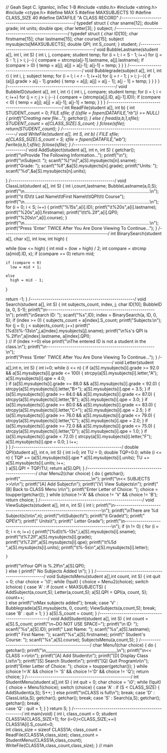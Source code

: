 // Geah Sept C. Igtanloc, InTec 1-B
#include <stdio.h>
#include <string.h>
#include <ctype.h>
#define MAX 5
#define MAXSUBJECTS 10
#define CLASS_SIZE 40
#define DATAFILE "A CLASS RECORD"
/*------------------------------------------------------*/
typedef struct {
   char sname[12];
   double grade;
   int units;
   double qpe;
   char letter[3];
} subject;
/*------------------------------------------------------*/
typedef struct {
	char ID[10];
	char firstname[15];
	char lastname[15];
	char course[15];
	subject mysubjects[MAXSUBJECTS];
	double QPI;
	int S_count;
} student;
/*------------------------------------------------------*/
void BubbleLastname(student a[], int l, int S) {
     int i, j, compare;
     student temp;
     for (i = l; i < S - 1; i++)
         for (j = S - 1; j > i; j--) {
             compare = strcmp(a[j-1].lastname, a[j].lastname);
             if (compare > 0) {
                temp = a[j];
                a[j] = a[j-1];
                a[j-1] = temp;
                }
             }
}
/*------------------------------------------------------*/
void Bubblegrade(subject a[], int l, int r)
{
    int i, j;
    subject temp;
    for (i = l; i < r - 1; i++){
        for (j = r - 1; j > i; j--){
            if (a[j].grade > a[j - 1].grade)
            {
                temp = a[j];
                a[j] = a[j - 1];
                a[j - 1] = temp;
            }
        }
    }
} 
/*------------------------------------------------------*/
void BubbleID(student a[], int l, int r)
{ int i, j, compare;
  student temp;
  for (i = l; i < r; i++)
    for (j = r; j > i; j--)  {
       compare = (strcmp(a[j].ID, a[j-1].ID));
       if (compare < 0)  {
	     temp = a[j];
	     a[j] = a[j-1];
	     a[j-1] = temp;  }   }
}
/*------------------------------------------------------*/
int ReadFile(student a[], int b) {
   int STUDENT_count = 0;
   FILE *sfile;
   if ((sfile = fopen(DATAFILE,"rb")) == NULL) {
	printf("Creating new file...");
	getchar(); 
   }
   else {
	fread(a,b,1,sfile);
	STUDENT_count = a[CLASS_SIZE].S_count;
   }
   fclose(sfile);
   return(STUDENT_count);
}
/*------------------------------------------------------*/
void WriteFile(student a[], int S, int b) {
   FILE *sfile;
   a[CLASS_SIZE].S_count = S;
   sfile = fopen(DATAFILE,"wb");
   fwrite(a,b,1,sfile);
   fclose(sfile);
}
/*------------------------------------------------------*/
void AddSubject(student a[], int n, int S) {
   getchar();
   printf("\nProvide The Following Information...");
   printf("\n");
   printf("\nSubject: ");
   scanf("%[^\n]",a[S].mysubjects[n].sname);
   printf("Grade: ");
   scanf("%lf",&a[S].mysubjects[n].grade);
   printf("Units: ");
   scanf("%d",&a[S].mysubjects[n].units);
	
 }
 /*----------------------------------------------------*/
 void ClassList(student a[], int S) {
  int i,count,lastname;
  BubbleLastname(a,0,S);
  printf("\n....................................................................................................\n");
  printf("\t   ID\t\t    Last Name\t\tFirst Name\t\tQPI\t\t   Course");
  printf("\n....................................................................................................\n");
  for (i = 0; i < S; i++) {
      printf("%15s",a[i].ID);
      printf("\t%20s",a[i].lastname);
      printf("%20s",a[i].firstname);
      printf("\t\t%.2lf",a[i].QPI);
     printf("%20s\n",a[i].course);
  }
  printf("\n....................................................................................................\n");
  	printf("Press 'Enter' TWICE After You Are Done Viewing To Continue...");
}
/*----------------------------------------------------*/
int BinarySearch(student a[], char x[], int low, int high) {
  
  while (low <= high) {
    int mid = (low + high) / 2;
	int compare = strcmp (a[mid].ID, x);
    if (compare == 0)
      return mid;

    if (compare < 0)
      low = mid + 1;

    else
      high = mid - 1;
  }

  return -1;
}
/*----------------------------------------------------*/
void Search(student a[], int S) {
  int subjects_count, index, j;
  char ID[10];
  BubbleID (a, 0, S-1);
  printf("\n------------------------------------------------------\n");
  printf("\nSearch ID: ");
  scanf("%s",ID);
  index = BinarySearch(a, ID, 0, S); 
  if (index >= 0) {
    subjects_count = a[index].S_count;
    printf("Subjects:\n");
    for (j = 0; j < subjects_count; j++) 
      printf("[%d]\t%-13s\n",j,a[index].mysubjects[j].sname);
    printf("\n%s's QPI is %.2lf\n",a[index].lastname, a[index].QPI);  
  } // if (index >=0)
  else printf("\nThe entered ID is not a student in the class.\n");
  printf("\n------------------------------------------------------\n");  
	printf("Press 'Enter' TWICE After You Are Done Viewing To Continue...");
}
/*------------------------------------------------------*/
void Letter(student a[],int n, int S) {
	int i=0;
	while (i <= n) {
	    if (a[S].mysubjects[i].grade >= 92.0 && a[S].mysubjects[i].grade <= 100) {
		    strcpy(a[S].mysubjects[i].letter,"A");
                    a[S].mysubjects[i].qpe = 4.0;         
                }
            if (a[S].mysubjects[i].grade >= 88.0 && a[S].mysubjects[i].grade < 92.0) {
		    strcpy(a[S].mysubjects[i].letter,"B+");
                    a[S].mysubjects[i].qpe = 3.5;
                }
                if (a[S].mysubjects[i].grade >= 84.0 && a[S].mysubjects[i].grade <= 87.0) {
		    strcpy(a[S].mysubjects[i].letter,"B");
                    a[S].mysubjects[i].qpe = 3.0;
                }
                if (a[S].mysubjects[i].grade >= 80.0 && a[S].mysubjects[i].grade <= 83.0) {
		    strcpy(a[S].mysubjects[i].letter,"C+");
                    a[S].mysubjects[i].qpe = 2.5;
                }
                if (a[S].mysubjects[i].grade >= 76.0 && a[S].mysubjects[i].grade <= 79.0) {
		    strcpy(a[S].mysubjects[i].letter,"C");
                    a[S].mysubjects[i].qpe = 2.0;
                }
                if (a[S].mysubjects[i].grade >= 72.0 && a[S].mysubjects[i].grade <= 75.0) {
		    strcpy(a[S].mysubjects[i].letter,"D");
                    a[S].mysubjects[i].qpe = 1.0;
                }
                if (a[S].mysubjects[i].grade < 72.0) {
		    strcpy(a[S].mysubjects[i].letter,"F");
                    a[S].mysubjects[i].qpe = 0.0;
                }
        i++;           
	}
}
/*------------------------------------------------------*/ 
double QPI(student a[], int n, int S) {
	int i=0;
	int TU = 0;
	double TQP=0.0;
	while (i <= n) {
	   TQP += (a[S].mysubjects[i].qpe * a[S].mysubjects[i].units);
	   TU += a[S].mysubjects[i].units;
	   i++;    
	}
	a[S].QPI = TQP/TU;
	return a[S].QPI;
}
/*----------------------------------------------------*/
char Menu2(char choice) {
  do {
     getchar();
    printf("____________________________________\n");
     printf("\n<< SUBJECTS >>\n\n");
     printf("[A] Add Subject\n");
     printf("[V] View Subjects\n");
     printf("[B] Back to CLASS Menu \n\n");
     printf("Enter Letter of Choice: ");
     choice = toupper(getchar());
  } while (choice !='A' && choice != 'V' && choice != 'B');
  return choice;
}
/*---------------------------------------------------*/
void ViewSubjects(student a[], int n, int S) {
  int i;
  printf("\n-----------------------------------------------------------------------\n");
  printf("\nThere are %d Subject(s)\n\n",n);
  printf("\n\tSubject\t");
  printf("\t  Grade\t"); 
printf("   QPE\t");
  printf("  Units\t");
  printf("  Letter Grade");
  printf("\n-----------------------------------------------------------------------\n");
  if (n != 0) {
    for (i = 0; i < n; i++) {
      printf("[%d]\t%-13s",i,a[S].mysubjects[i].sname);
      printf("\t%7.2lf",a[S].mysubjects[i].grade);
      printf("\t%7.2lf",a[S].mysubjects[i].qpe);
      printf("\t%5d   ",a[S].mysubjects[i].units);
      printf("\t%-5s\n",a[S].mysubjects[i].letter);
   
    } 
  printf("\nYour QPI is %.2lf\n",a[S].QPI);  
  }
  else {
    printf("                        No Subjects Added                              \n");
  }
}
/*----------------------------------------------------*/
void SubjectsMenu(student a[],int count, int S) {
int quit = 0;
char choice = '\0';
while (!quit) {
     choice = Menu2(choice);
     switch (choice) {
	 case 'A' : 
	           if (count < MAXSUBJECTS) {  
                      AddSubject(a,count,S);
                      Letter(a,count,S);
                      a[S].QPI = QPI(a, count, S);
                      count++;  
	           }
	           else printf("\nMax subjects added"); break;
	 case 'V' :
	          Bubblegrade(a[S].mysubjects, 0, count);
	          ViewSubjects(a,count,S); 
	          break;
	 case 'B' : quit = 1;
     } 
   } 
   a[S].S_count = count;
}
/*----------------------------------------------------*/
void AddStudent(student a[], int S) {
   int count = a[S].S_count;
   printf("\n~DO NOT USE SPACE~");
   printf("\n ID: ");
   scanf("%s",a[S].ID);
   printf(" Last Name: ");
   scanf("%s",a[S].lastname);
   printf(" First Name: ");
   scanf("%s",a[S].firstname);
   printf(" Student's Course: ");
   scanf("%s",a[S].course);
   SubjectsMenu(a,count,S);
}
/*----------------------------------------------------*/
char Menu1(char choice) {
  do {
  	getchar();
     printf("\n____________________________________\n");
     printf("\n<< CLASS >>\n\n");
     printf("[A] Add Student\n");
     printf("[D] Display Class List\n");
     printf("[S] Search Student\n");
     printf("[Q] Quit Program\n\n");
     printf("Enter Letter of Choice: ");
     choice = toupper(getchar());
  } while (choice !='A' && choice != 'S' && choice !='D' && choice != 'Q');
  return choice;
}
/*----------------------------------------------------*/
int StudentMenu(student a[],int S) {
int quit = 0;
char choice = '\0';
while (!quit) {
     choice = Menu1(choice);
     switch (choice) {
	 case 'A' : if (S < CLASS_SIZE) {  
                    AddStudent(a,S);
                    S++;      }
	            else printf("\nCLASS is full\n");
	            break;
	 case 'D' : 
	            ClassList(a,S); 
	 	    getchar(); getchar();
	 	    break;
	 case 'S' : Search(a,S); 
	            getchar(); getchar();
	            break;	   
	 case 'Q' : quit = 1;
     } 
   } 
   return S;
}
/*----------------------------------------------------*/
int main(void) {
   int i, class_count = 0;
   student CLASS1A[CLASS_SIZE+1];
   for (i=0;i<CLASS_SIZE;++i) CLASS1A[i].S_count=0;   
   int class_size = sizeof CLASS1A;
   class_count = ReadFile(CLASS1A,class_size);
   class_count = StudentMenu(CLASS1A,class_count);
   WriteFile(CLASS1A,class_count,class_size);
} // main
